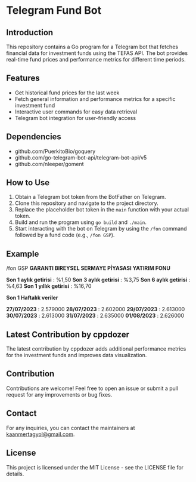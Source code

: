# Telegram Fund Bot

## Introduction

This repository contains a Go program for a Telegram bot that fetches financial data for investment funds using the TEFAS API. The bot provides real-time fund prices and performance metrics for different time periods.

## Features

- Get historical fund prices for the last week
- Fetch general information and performance metrics for a specific investment fund
- Interactive user commands for easy data retrieval
- Telegram bot integration for user-friendly access

## Dependencies

- github.com/PuerkitoBio/goquery
- github.com/go-telegram-bot-api/telegram-bot-api/v5
- github.com/nleeper/goment

## How to Use

1. Obtain a Telegram bot token from the BotFather on Telegram.
2. Clone this repository and navigate to the project directory.
3. Replace the placeholder bot token in the `main` function with your actual token.
4. Build and run the program using `go build` and `./main`.
5. Start interacting with the bot on Telegram by using the `/fon` command followed by a fund code (e.g., `/fon GSP`).

## Example

/fon GSP
<b>GARANTI BIREYSEL SERMAYE PİYASASI YATIRIM FONU</b>

<b>Son 1 aylık getirisi</b> : %1,50
<b>Son 3 aylık getirisi</b> : %3,75
<b>Son 6 aylık getirisi</b> : %4,63
<b>Son 1 yıllık getirisi</b> : %16,70

<b>Son 1 Haftalık veriler</b>

<b>27/07/2023</b> : 2.579000
<b>28/07/2023</b> : 2.602000
<b>29/07/2023</b> : 2.613000
<b>30/07/2023</b> : 2.613000
<b>31/07/2023</b> : 2.635000
<b>01/08/2023</b> : 2.626000




## Latest Contribution by cppdozer

The latest contribution by cppdozer adds additional performance metrics for the investment funds and improves data visualization.

## Contribution

Contributions are welcome! Feel free to open an issue or submit a pull request for any improvements or bug fixes.

## Contact

For any inquiries, you can contact the maintainers at kaanmertagyol@gmail.com.

## License

This project is licensed under the MIT License - see the LICENSE file for details.
